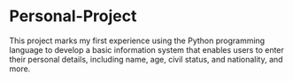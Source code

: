 # Personal-Project
This project marks my first experience using the Python programming language to develop a basic information system that enables users to enter their personal details, including name, age, civil status, and nationality, and more.
